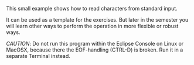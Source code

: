 This small example shows how to read characters from standard input.

It can be used as a template for the exercises. 
But later in the semester you will learn other ways to perform the operation
in more flexible or robust ways.

*CAUTION*: Do not run this program within the Eclipse Console on Linux or MacOSX, 
because there the EOF-handling (CTRL-D) is broken. Run it in a separate Terminal
instead.